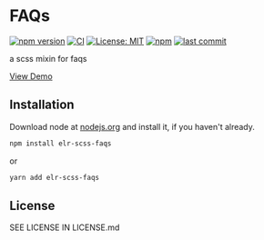 # FAQs

[![npm version](http://img.shields.io/npm/v/elr-scss-faqs.svg)](https://www.npmjs.org/package/elr-scss-faqs)
[![CI](https://github.com/Beth3346/elr-scss-faqs/actions/workflows/node.js.yml/badge.svg)](https://github.com/Beth3346/elr-scss-faqs/actions/workflows/node.js.yml)
[![License: MIT](https://img.shields.io/badge/License-MIT-yellow.svg)](https://opensource.org/licenses/MIT)
[![npm](https://img.shields.io/npm/dm/elr-scss-faqs.svg?style=flat)](https://npmjs.com/package/elr-scss-faqs)
[![last commit](https://img.shields.io/github/last-commit/Beth3346/elr-scss-faqs.svg)](https://github.com/Beth3346/elr-scss-faqs)

a scss mixin for faqs

[View Demo](https://elr-faqs.netlify.app/)

## Installation

Download node at [nodejs.org](http://nodejs.org) and install it, if you haven't already.

```sh
npm install elr-scss-faqs
```

or

```sh
yarn add elr-scss-faqs
```

## License

SEE LICENSE IN LICENSE.md
